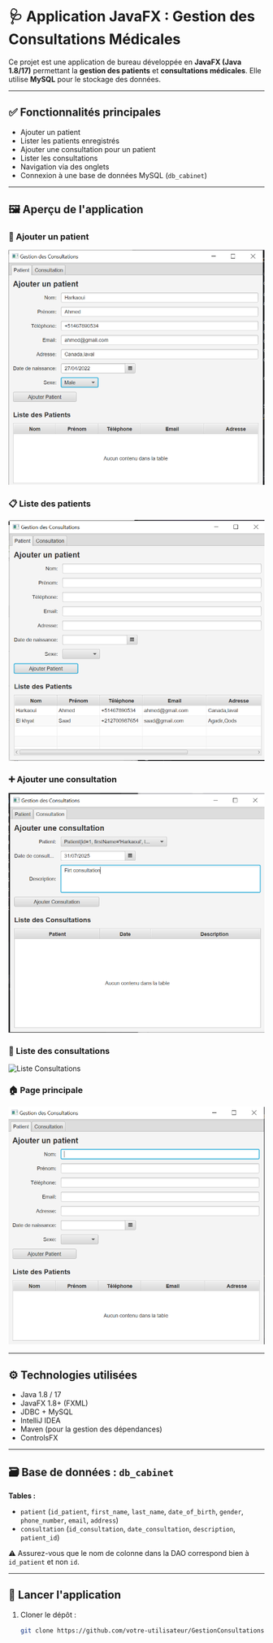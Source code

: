 # 🩺 Application JavaFX : Gestion des Consultations Médicales

Ce projet est une application de bureau développée en **JavaFX (Java 1.8/17)** permettant la **gestion des patients** et **consultations médicales**. Elle utilise **MySQL** pour le stockage des données.

---

## ✅ Fonctionnalités principales

- Ajouter un patient
- Lister les patients enregistrés
- Ajouter une consultation pour un patient
- Lister les consultations
- Navigation via des onglets
- Connexion à une base de données MySQL (`db_cabinet`)

---

## 🖼️ Aperçu de l'application

### 🧍 Ajouter un patient
![Ajouter Patient](images/Add_patient.PNG)

### 📋 Liste des patients
![Liste Patients](images/List_patients.PNG)

### ➕ Ajouter une consultation
![Ajouter Consultation](images/Add_consultation.PNG)

### 📄 Liste des consultations
![Liste Consultations](images/List_consultations.PNG)

### 🏠 Page principale
![Page Principale](images/home_page.PNG)

---

## ⚙️ Technologies utilisées

- Java 1.8 / 17
- JavaFX 1.8+ (FXML)
- JDBC + MySQL
- IntelliJ IDEA
- Maven (pour la gestion des dépendances)
- ControlsFX

---

## 🗃️ Base de données : `db_cabinet`

**Tables :**
- `patient` (`id_patient`, `first_name`, `last_name`, `date_of_birth`, `gender`, `phone_number`, `email`, `address`)
- `consultation` (`id_consultation`, `date_consultation`, `description`, `patient_id`)

⚠️ Assurez-vous que le nom de colonne dans la DAO correspond bien à `id_patient` et non `id`.

---

## 🚀 Lancer l'application

1. Cloner le dépôt :
   ```bash
   git clone https://github.com/votre-utilisateur/GestionConsultations.git
